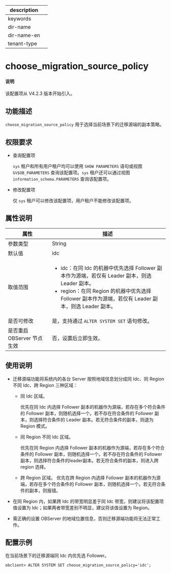 |description||
|---|---|
|keywords||
|dir-name||
|dir-name-en||
|tenant-type||

# choose_migration_source_policy

<main id="notice" type='explain'>
  <h4>说明</h4>
  <p>该配置项从 V4.2.3 版本开始引入。</p>
</main>

## 功能描述

`choose_migration_source_policy` 用于选择当前场景下的迁移源端的副本策略。

## 权限要求

* 查询配置项

  `sys` 租户和所有用户租户均可以使用 `SHOW PARAMETERS` 语句或视图 `GV$OB_PARAMETERS` 查询该配置项。`sys` 租户还可以通过视图 `information_schema.PARAMETERS` 查询该配置项。

* 修改配置项

  仅 `sys` 租户可以修改该配置项，用户租户不能修改该配置项。

## 属性说明

| **属性** | **描述** |
| -------- | -------- |
| 参数类型   | String |
| 默认值     | idc |
| 取值范围   | <ul><li>idc：在同 Idc 的机器中优先选择 Follower 副本作为源端，若仅有 Leader 副本，则选 Leader 副本。</li><li>region：在同 Region 的机器中优先选择 Follower 副本作为源端，若仅有 Leader 副本，则选 Leader 副本。</li></ul>|
| 是否可修改 | 是，支持通过 `ALTER SYSTEM SET` 语句修改。|
| 是否重启 OBServer 节点生效 | 否，设置后立即生效。   |

## 使用说明

* 迁移源端功能将系统内的各台 Server 按照地域信息划分成同 Idc、同 Region 不同 Idc、跨 Region 三种区域：

  * 同 Idc 区域。

    优先在同 Idc 内选择 Follower 副本的机器作为源端，若存在多个符合条件的 Follower 副本，则随机选择一个。若不存在符合条件的 Follower 副本，则选择符合条件的 Leader 副本。若无符合条件的副本，则退为 Region 模式。

  * 同 Region 不同 Idc 区域。

    优先在同 Region 内选择 Follower 副本的机器作为源端，若存在多个符合条件的 Follower 副本，则随机选择一个。若不存在符合条件的 Follower 副本，则选择符合条件的leader副本。若无符合条件的副本，则进入跨 region 选择。

  * 跨 Region 区域。
    优先在跨 Region 内选择 Follower 副本的机器作为源端，若存在多个符合条件的 Follower 副本，则随机选择一个。若无符合条件的副本，则报错。

* 在同 Region 内，如果跨 Idc 的带宽明显差于同 Idc 带宽，则建议将该配置项值设置为 Idc；如果两者带宽差别不明显，建议将该值设置为 Region。

* 需正确的设置 OBServer 的地域位置信息，否则迁移源端功能将无法正常工作。

## 配置示例

在当前场景下的迁移源端同 Idc 内优先选 Follower。

```shell
obclient> ALTER SYSTEM SET choose_migration_source_policy='idc';
```
